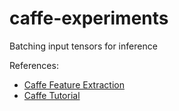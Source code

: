 # caffe-experiments
Batching input tensors for inference


References:

- [Caffe Feature Extraction](http://accssharma.com/blog/feature-extraction-caffe/)
- [Caffe Tutorial](http://christopher5106.github.io/deep/learning/2015/09/04/Deep-learning-tutorial-on-Caffe-Technology.html)


